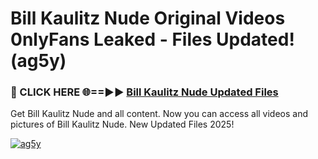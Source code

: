 # Bill Kaulitz Nude Original Videos 0nlyFans Leaked - Files Updated! (ag5y)

<h3>🔴 CLICK HERE 🌐==►► <a href="https://tinyurl.com/y5r63du9" rel="nofollow">Bill Kaulitz Nude Updated Files</a></h3>

Get Bill Kaulitz Nude and all content. Now you can access all videos and pictures of Bill Kaulitz Nude. New Updated Files 2025!

[![ag5y](https://i.imgur.com/UVo9nyh.gif)](https://tinyurl.com/y5r63du9)